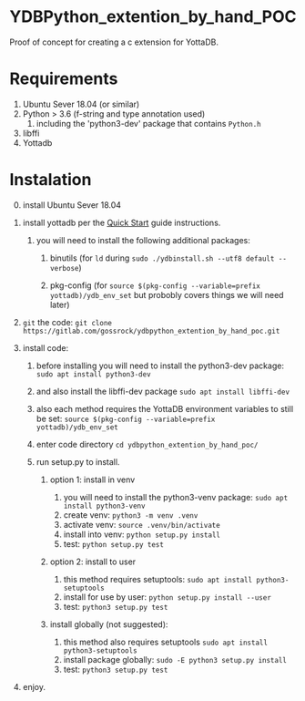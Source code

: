 # YDBPython_extention_by_hand_POC

Proof of concept for creating a c extension for YottaDB.

# Requirements
1) Ubuntu Sever 18.04 (or similar)
2) Python > 3.6 (f-string and type annotation used)
    1) including the 'python3-dev' package that contains `Python.h`
3) libffi
3) Yottadb

# Instalation
0) install Ubuntu Sever 18.04

1) install yottadb per the [Quick Start](https://docs.yottadb.com/MultiLangProgGuide/MultiLangProgGuide.html#quick-start) guide instructions.

    1) you will need to install the following additional packages:

        1) binutils (for `ld` during `sudo ./ydbinstall.sh --utf8 default --verbose`)

        2) pkg-config (for `source $(pkg-config --variable=prefix yottadb)/ydb_env_set` but probobly covers things we will need later)

2) `git` the code: `git clone https://gitlab.com/gossrock/ydbpython_extention_by_hand_poc.git`
3) install code:

    1) before installing you will need to install the python3-dev package: `sudo apt install python3-dev`

    2) and also install the libffi-dev package `sudo apt install libffi-dev`

    2) also each method requires the YottaDB environment variables to still be set: `source $(pkg-config --variable=prefix yottadb)/ydb_env_set`
    
    3) enter code directory `cd ydbpython_extention_by_hand_poc/` 

    4) run setup.py to install.
           
        1) option 1: install in venv
            1) you will need to install the python3-venv package: `sudo apt install python3-venv`
            2) create venv: `python3 -m venv .venv`
            3) activate venv: `source .venv/bin/activate`
            4) install into venv: `python setup.py install`
            5) test: `python setup.py test`
            
        2) option 2: install to user
            1) this method requires setuptools: `sudo apt install python3-setuptools`
            2) install for use by user: `python setup.py install --user`
            3) test: `python3 setup.py test`
            
        3) install globally (not suggested):
            1) this method also requires setuptools `sudo apt install python3-setuptools`
            2) install package globally: `sudo -E python3 setup.py install`
            3) test: `python3 setup.py test`

5) enjoy.
